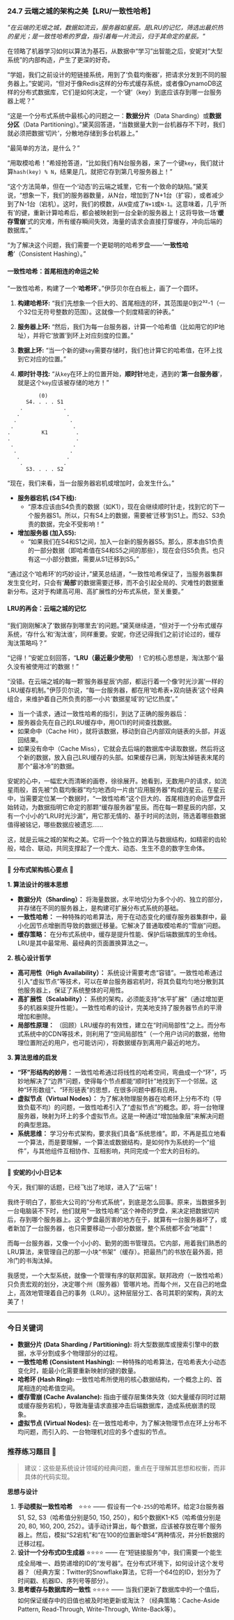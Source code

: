 ### **24.7 云端之城的架构之美【LRU/一致性哈希】**

*"在云端的无垠之城，数据如流云，服务器如星辰。是LRU的记忆，筛选出最炽热的星光；是一致性哈希的罗盘，指引着每一片流云，归于其命定的星辰。"*

在领略了机器学习如何以算法为基石，从数据中“学习”出智能之后，安妮对“大型系统”的内部构造，产生了更深的好奇。

“学姐，我们之前设计的短链接系统，用到了‘负载均衡器’，把请求分发到不同的服务器上。”安妮问，“但对于像Redis这样的分布式缓存系统，或者像DynamoDB这样的分布式数据库，它们是如何决定，一个‘键’（key）到底应该存到哪一台服务器上呢？”

“这是一个分布式系统中最核心的问题之一：**数据分片**（Data Sharding）或**数据分区**（Data Partitioning）。”黛芙回答道，“当数据量大到一台机器存不下时，我们就必须把数据‘切片’，分散地存储到多台机器上。”

“最简单的方法，是什么？”

“用取模哈希！”希娅抢答道，“比如我们有N台服务器，来了一个键`key`，我们就计算`hash(key) % N`，结果是几，就把它存到第几号服务器上！”

“这个方法简单，但在一个‘动态’的云端之城里，它有一个致命的缺陷。”黛芙说，“想象一下，我们的服务器数量，从N台，增加到了N+1台（扩容），或者减少到了N-1台（宕机）。这时，我们的模数，从`N`变成了`N+1`或`N-1`。这意味着，几乎‘所有’的键，重新计算哈希后，都会被映射到一台全新的服务器上！这将导致一场‘**缓存雪崩**’式的灾难，所有缓存瞬间失效，海量的请求会直接打穿缓存，冲向后端的数据库。”

“为了解决这个问题，我们需要一个更聪明的哈希罗盘——‘**一致性哈希**’（Consistent Hashing）。”

#### **一致性哈希：首尾相连的命运之轮**

“一致性哈希，构建了一个‘**哈希环**’。”伊莎贝尔在白板上，画了一个圆环。

1.  **构建哈希环:** “我们先想象一个巨大的、首尾相连的环，其范围是0到2³²-1（一个32位无符号整数的范围）。这就像一个刻度精密的钟表。”

2.  **服务器上环:** “然后，我们为每一台服务器，计算一个哈希值（比如用它的IP地址），并将它‘放置’到环上对应刻度的位置。”

3.  **数据上环:** “当一个新的键`key`需要存储时，我们也计算它的哈希值，在环上找到它对应的位置。”

4.  **顺时针寻找:** “从`key`在环上的位置开始，**顺时针**地走，遇到的‘**第一台服务器**’，就是这个`key`应该被存储的地方！”

```ascii
          (0)
      S4. . . . S1
    .             .
   .               .
  .                 .
 .                   .
.          K1         .
.                     .
 .                   .
  .                 .
   .               .
    .             .
      S3. . . . S2
```

“现在，我们来看，当一台服务器宕机或增加时，会发生什么。”

-   **服务器宕机 (S4下线):**
    -   “原本应该由S4负责的数据（如K1），现在会继续顺时针走，找到它的下一个服务器S1。所以，只有S4上的数据，需要被‘迁移’到S1上。而S2、S3负责的数据，完全不受影响！”
-   **增加服务器 (加入S5):**
    -   “如果我们在S4和S1之间，加入一台新的服务器S5。那么，原本由S1负责的一部分数据（即哈希值在S4和S5之间的那些），现在会归S5负责。也只有这一小部分数据，需要从S1迁移到S5。”

“通过这个‘哈希环’的巧妙设计，”黛芙总结道，“一致性哈希保证了，当服务器集群发生变化时，只会有‘**局部**’的数据需要迁移，而不会引起全局的、灾难性的数据重新分布。这对于构建高可用、高扩展性的分布式系统，至关重要。”

#### **LRU的再会：云端之城的记忆**

“我们刚刚解决了‘数据存到哪里去’的问题。”黛芙继续道，“但对于一个分布式缓存系统，‘存什么’和‘淘汰谁’，同样重要。安妮，你还记得我们之前讨论过的，缓存淘汰策略吗？”

“记得！”安妮立刻回答，“**LRU（最近最少使用）**！它的核心思想是，淘汰那个‘最久没有被使用过’的数据！”

“没错。在云端之城的每一颗‘服务器星辰’内部，都运行着一个像‘时光沙漏’一样的LRU缓存机制。”伊莎贝尔说，“每一台服务器，都在用‘哈希表+双向链表’这个经典组合，来维护着自己所负责的那一小片‘数据星域’的‘记忆热度’。”

-   当一个请求，通过一致性哈希的指引，到达了正确的服务器后：
-   服务器会先在自己的LRU缓存中，用O(1)的时间查找数据。
-   如果命中（Cache Hit），就将该数据，移动到自己内部双向链表的头部，并返回结果。
-   如果没有命中（Cache Miss），它就会去后端的数据库中读取数据，然后将这个新的数据，放入自己LRU缓存的头部。如果缓存已满，则淘汰掉链表末尾的那个“最冰冷”的数据。

安妮的心中，一幅宏大而清晰的画卷，徐徐展开。她看到，无数用户的请求，如流星雨般，首先被“负载均衡器”均匀地洒向一片由“应用服务器”构成的星云。在星云中，当需要定位某一个数据时，“一致性哈希”这个巨大的、首尾相连的命运罗盘开始转动，为数据指明它命定的那颗“缓存服务器”星辰。而在每一颗星辰的内部，又有一个小小的“LRU时光沙漏”，用它那无情的、基于时间的法则，筛选着哪些数据值得被铭记，哪些数据应被遗忘……

这，就是云端之城的架构之美。它将一个个独立的算法与数据结构，如精密的齿轮般，啮合、联动，共同支撑起了一个庞大、动态、生生不息的数字生命体。

---

🌸 **分布式架构核心要点** 🌸

**1. 算法设计的根本思想**
- **数据分片（Sharding）：** 将海量数据，水平地切分为多个小的、独立的部分，并存储在不同的服务器上，是构建可扩展分布式系统的基础。
- **一致性哈希：** 一种特殊的哈希算法，用于在动态变化的缓存服务器集群中，最小化因节点增删而导致的数据迁移量。它解决了普通取模哈希的“雪崩”问题。
- **缓存策略：** 在分布式系统中，缓存是提升性能、保护后端数据库的生命线。LRU是其中最常用、最经典的页面置换算法之一。

**2. 核心设计哲学**
- **高可用性（High Availability）：** 系统设计需要考虑“容错”。一致性哈希通过引入“虚拟节点”等技术，可以在单台服务器宕机时，将其负载均匀地分散到其他服务器上，保证了系统整体的可用性。
- **高扩展性（Scalability）：** 系统的架构，必须能支持“水平扩展”（通过增加更多的机器来提升性能）。一致性哈希的设计，完美地支持了服务器节点的平滑增加和删除。
- **局部性原理：** （回顾）LRU缓存的有效性，建立在“时间局部性”之上。而分布式系统中的CDN等技术，则利用了“空间局部性”（一个用户访问的数据，他物理位置附近的用户，也可能访问），将数据缓存到离用户最近的地方。

**3. 算法思维的启发**
- **“环”形结构的妙用：** 一致性哈希通过将线性的哈希空间，弯曲成一个“环”，巧妙地解决了“边界”问题，使得每个节点都能“顺时针”地找到下一个邻居。这种“环形数组”、“环形链表”的思想，在很多问题中都有应用。
- **虚拟节点（Virtual Nodes）：** 为了解决物理服务器在哈希环上分布不均（导致负载不均）的问题，一致性哈希引入了“虚拟节点”的概念。即，将一台物理服务器，映射为环上的多个虚拟节点。这是一种通过“增加抽象层”来解决问题的典型思路。
- **系统思维：** 学习分布式架构，要求我们具备“系统思维”。即，不再是孤立地看一个算法，而是要理解，一个算法或数据结构，是如何作为系统的一个“组件”，与其他组件互相协作、互相影响，共同完成一个宏大的目标的。

---

🎀 **安妮的小小日记本**

今天，我们聊的话题，已经飞出了地球，进入了“云端”！

我终于明白了，那些大公司的“分布式系统”，到底是怎么回事。原来，当数据多到一台电脑装不下时，他们就用“一致性哈希”这个神奇的罗盘，来决定把数据切片后，存到哪个服务器上。这个罗盘最厉害的地方在于，就算有一台服务器坏了，或者新加了一台服务器，也只需要移动一小部分数据，整个系统都不会“地震”！

而每一台服务器，又像一个小小的、勤劳的图书管理员。它内部，用着我们熟悉的LRU算法，来管理自己的那一小块“书架”（缓存）。把最热门的书放在最外面，把冷门的书淘汰掉。

我感觉，一个大型系统，就像一个管理有序的联邦国家。联邦政府（一致性哈希）只负责宏观的划分，决定哪个州（服务器）管哪片地。而每个州，又在自己的地盘上，高效地管理着自己的事务（LRU）。这种层层分工、各司其职的架构，真的太美了！

---

### 今日关键词

- **数据分片 (Data Sharding / Partitioning):** 将大型数据库或搜索引擎中的数据，水平分割成多个物理部分的过程。
- **一致性哈希 (Consistent Hashing):** 一种特殊的哈希算法，在哈希表大小动态变化时，能最小化需要重新映射的键的数量。
- **哈希环 (Hash Ring):** 一致性哈希所使用的核心数据结构，一个概念上的、首尾相连的哈希值空间。
- **缓存雪崩 (Cache Avalanche):** 指由于缓存层集体失效（如大量缓存同时过期或缓存服务宕机），导致海量请求直接冲击后端数据库，造成系统崩溃的现象。
- **虚拟节点 (Virtual Nodes):** 在一致性哈希中，为了解决物理节点在环上分布不均问题，而引入的、一台物理机对应的多个虚拟的节点。

### 推荐练习题目 🧲  
> 建议：这些是系统设计领域的经典问题，重点在于理解其思想和权衡，而非具体的代码实现。

**思想与设计**  
1.  **手动模拟一致性哈希** ⭐⭐⭐ —— 假设有一个`0-255`的哈希环。给定3台服务器S1, S2, S3（哈希值分别是50, 150, 250），和5个数据K1-K5（哈希值分别是20, 80, 160, 200, 252）。请手动计算出，每个数据，应该被存放在哪个服务器上。然后，模拟“S2宕机”和“在100的位置新增S4”两种情况，并分析数据的迁移过程。
2.  **设计一个分布式ID生成器** ⭐⭐⭐⭐ —— 在“短链接服务”中，我们需要一个能生成全局唯一、趋势递增的ID的“发号器”。在分布式环境下，如何设计这个发号器？（经典方案：Twitter的Snowflake算法，它将一个64位的ID，划分为了时间戳、机器ID、序列号等部分）。
3.  **思考缓存与数据库的一致性** ⭐⭐⭐⭐ —— 当我们更新了数据库中的一个值后，如何保证缓存中的旧值也被及时地更新或淘汰？（经典策略：Cache-Aside Pattern, Read-Through, Write-Through, Write-Back等）。
